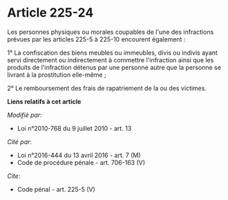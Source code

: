 # Article 225-24

Les personnes physiques ou morales coupables de l'une des infractions prévues par les articles 225-5 à 225-10 encourent
également : 

1° La confiscation des biens meubles ou immeubles, divis ou indivis ayant servi directement ou indirectement à commettre
l'infraction ainsi que les produits de l'infraction détenus par une personne autre que la personne se livrant à la
prostitution elle-même ; 

2° Le remboursement des frais de rapatriement de la ou des victimes.

**Liens relatifs à cet article**

_Modifié par_:

  - Loi n°2010-768 du 9 juillet 2010 - art. 13

_Cité par_:

  - Loi n°2016-444 du 13 avril 2016 - art. 7 (M)
  - Code de procédure pénale - art. 706-163 (V)

_Cite_:

  - Code pénal - art. 225-5 (V)
